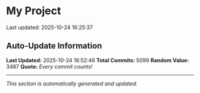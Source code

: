 # My Project


Last updated: 2025-10-24 16:25:37


















































































































































































































































































































































































































































































































































































































































































































































































































































































































































































































































































































































































































































































































































































































































































































































































































































































































































































































































































































































































































































































































































































































































































































































































































































































































































































































































































































































































































































































































































































































































































































































































































































































































































































































































































































































































































































































































































































































































































































































































































































































































































































































































































































































































































































































































































































































































































































































































































































































































































































































































































































































































































































































































































































































































































































































































































































































































## Auto-Update Information

**Last Updated:** 2025-10-24 16:52:46
**Total Commits:** 5099
**Random Value:** 3487
**Quote:** _Every commit counts!_

---
_This section is automatically generated and updated._